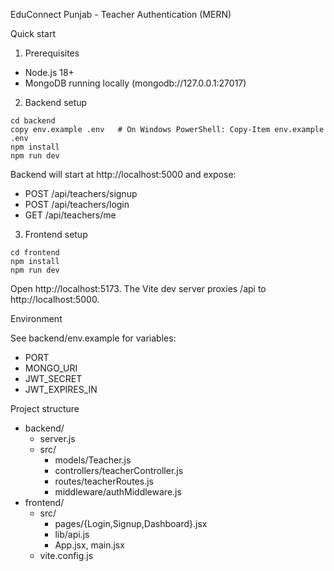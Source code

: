 EduConnect Punjab - Teacher Authentication (MERN)

Quick start

1) Prerequisites
- Node.js 18+
- MongoDB running locally (mongodb://127.0.0.1:27017)

2) Backend setup

```
cd backend
copy env.example .env   # On Windows PowerShell: Copy-Item env.example .env
npm install
npm run dev
```

Backend will start at http://localhost:5000 and expose:
- POST /api/teachers/signup
- POST /api/teachers/login
- GET /api/teachers/me

3) Frontend setup

```
cd frontend
npm install
npm run dev
```

Open http://localhost:5173. The Vite dev server proxies /api to http://localhost:5000.

Environment

See backend/env.example for variables:
- PORT
- MONGO_URI
- JWT_SECRET
- JWT_EXPIRES_IN

Project structure

- backend/
  - server.js
  - src/
    - models/Teacher.js
    - controllers/teacherController.js
    - routes/teacherRoutes.js
    - middleware/authMiddleware.js
- frontend/
  - src/
    - pages/{Login,Signup,Dashboard}.jsx
    - lib/api.js
    - App.jsx, main.jsx
  - vite.config.js


